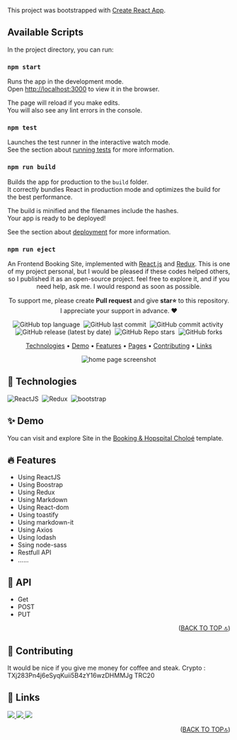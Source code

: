 This project was bootstrapped with [Create React App](https://github.com/facebook/create-react-app).

## Available Scripts

In the project directory, you can run:

### `npm start`

Runs the app in the development mode.<br>
Open [http://localhost:3000](http://localhost:3000) to view it in the browser.

The page will reload if you make edits.<br>
You will also see any lint errors in the console.

### `npm test`

Launches the test runner in the interactive watch mode.<br>
See the section about [running tests](https://facebook.github.io/create-react-app/docs/running-tests) for more information.

### `npm run build`

Builds the app for production to the `build` folder.<br>
It correctly bundles React in production mode and optimizes the build for the best performance.

The build is minified and the filenames include the hashes.<br>
Your app is ready to be deployed!

See the section about [deployment](https://facebook.github.io/create-react-app/docs/deployment) for more information.

### `npm run eject`

<div id='top' align="center">

An Frontend Booking Site, implemented with [React.js](https://react.dev/) and [Redux](redux.js.org). This is one of my project personal, but I would be pleased if these codes helped others, so I published it as an open-source project. feel free to explore it, and if you need help, ask me. I would respond as soon as possible.

<p>
  To support me, please create
  <strong>Pull request</strong>
  and give <strong>star⭐</strong>
  to this repository.
  <br/>
  I appreciate your support in advance. ❤
</p>

<p>

![GitHub top language](https://img.shields.io/github/languages/top/AliBagheri2079/dennis-snellenberg-portfolio)&nbsp;
![GitHub last commit](https://img.shields.io/github/last-commit/AliBagheri2079/dennis-snellenberg-portfolio)&nbsp;
![GitHub commit activity](https://img.shields.io/github/commit-activity/m/AliBagheri2079/dennis-snellenberg-portfolio)&nbsp;
![GitHub release (latest by date)](https://img.shields.io/github/v/release/AliBagheri2079/dennis-snellenberg-portfolio?display_name=tag)&nbsp;
![GitHub Repo stars](https://img.shields.io/github/stars/AliBagheri2079/dennis-snellenberg-portfolio?color=yellow)&nbsp;
![GitHub forks](https://img.shields.io/github/forks/AliBagheri2079/dennis-snellenberg-portfolio)

</p>

<p>

[Technologies](#-technologies) •
[Demo](#-demo) •
[Features](#-features) •
[Pages](#-pages) •
[Contributing](#-contributing) •
[Links](#-links)

</p>

<img
  src="./public/screen-capture.gif"
  loading="lazy"
  alt="home page screenshot"
/>

</div>

## 🔧 Technologies

![ReactJS](https://react.dev/images/home/conf2021/cover.svg)&nbsp;
![Redux](https://redux.js.org/img/redux.svg)&nbsp;
![bootstrap](https://getbootstrap.com/docs/5.3/assets/brand/bootstrap-logo-shadow.png)&nbsp;


## ✨ Demo

You can visit and explore Site in the [Booking & Hopspital Choloé](https://chloé.vn/) template.

## 🔥 Features

- Using ReactJS
- Using Boostrap
- Using Redux
- Using Markdown
- Using React-dom
- Using toastify
- Using markdown-it
- Using Axios
- Using lodash
- Ssing node-sass
- Restfull API
- ......

## 📃 API

- Get
- POST
- PUT
  

<p align="right">(<a href="#top">BACK TO TOP 🔝</a>)</p>

## 🤝 Contributing
It would be nice if you give me money for coffee and steak.
Crypto :
TXj283Pn4j6eSyqKuii5B4zY16wzDHMMJg
TRC20
## 🔗 Links

<p>
  <a href="https://github.com/anxkhuongg">
    <img src="https://img.shields.io/badge/Github-000?style=flat&logo=github&logoColor=white"/>
  </a>
  <a href="https://t.me/conbachtuot">
    <img src="https://img.shields.io/badge/linkedin-0A66C2?style=flat&logo=linkedin&logoColor=white"/>
  </a>
  <a href="https://twitter.com/AliBagheri2079">
    <img src="https://img.shields.io/badge/telegram-1DA1F2?style=flat&logo=twitter&logoColor=white"/>
  </a>
</p>

<p align="right">(<a href="#top">BACK TO TOP🔝</a>)</p>

